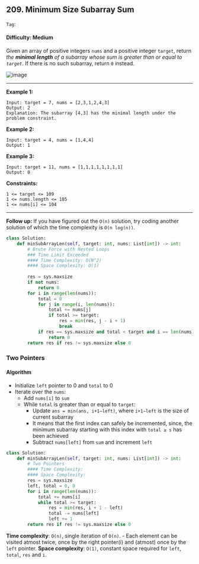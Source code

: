 ## 209. Minimum Size Subarray Sum

```Tag```:

#### Difficulty: Medium

Given an array of positive integers ```nums``` and a positive integer ```target```, return _the __minimal length__ of a subarray whose sum is greater than or equal to ```target```_. If there is no such subarray, return ```0``` instead.

![image](https://user-images.githubusercontent.com/35042430/209982455-57daa1fc-d043-4b35-8304-51ab96d0bbf2.png)

---

__Example 1:__
```
Input: target = 7, nums = [2,3,1,2,4,3]
Output: 2
Explanation: The subarray [4,3] has the minimal length under the problem constraint.
```

__Example 2:__
```
Input: target = 4, nums = [1,4,4]
Output: 1
```

__Example 3:__
```
Input: target = 11, nums = [1,1,1,1,1,1,1,1]
Output: 0
```

__Constraints:__
```
1 <= target <= 109
1 <= nums.length <= 105
1 <= nums[i] <= 104
```

---

__Follow up:__ If you have figured out the ```O(n)``` solution, try coding another solution of which the time complexity is ```O(n log(n))```.

```Python
class Solution:
    def minSubArrayLen(self, target: int, nums: List[int]) -> int:
        # Brute Force with Nested Loops
        ### Time Limit Exceeded
        #### Time Complexity: O(N^2)
        #### Space Complexity: O(1)
        
        res = sys.maxsize
        if not nums:
            return 0
        for i in range(len(nums)):
            total = 0
            for j in range(i, len(nums)):
                total += nums[j]
                if total >= target:
                    res = min(res, j - i + 1)
                    break
            if res == sys.maxsize and total < target and i == len(nums) - 1:
                return 0
        return res if res != sys.maxsize else 0
```

### Two Pointers

#### Algorithm

- Initialize ```left``` pointer to 0 and ```total``` to 0
- Iterate over the ```nums```:
    - Add ```nums[i]``` to ```sum```
    - While ```total``` is greater than or equal to ```target```:
        - Update ```ans = min⁡(ans, i+1−left)```, where ```i+1−left``` is the size of current subarray
        - It means that the first index can safely be incremented, since, the minimum subarray starting with this index with ```total ≥ s``` has been achieved
        - Subtract ```nums[left]``` from ```sum``` and increment ```left```

```Python
class Solution:
    def minSubArrayLen(self, target: int, nums: List[int]) -> int:
        # Two Pointers
        #### Time Complexity:
        #### Space Complexity:
        res = sys.maxsize
        left, total = 0, 0
        for i in range(len(nums)):
            total += nums[i]
            while total >= target:
                res = min(res, i + 1 - left)
                total -= nums[left]
                left += 1
        return res if res != sys.maxsize else 0
```

__Time complexity__: ```O(n)```, single iteration of ```O(n)```.
    - Each element can be visited atmost twice, once by the right pointer(i) and (atmost) once by the ```left``` pointer.
__Space complexity__: ```O(1)```, constant space required for ```left```, ```total```, ```res``` and ```i```.
